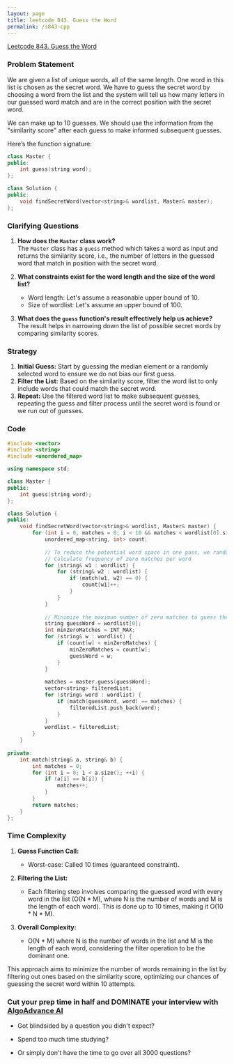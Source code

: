 ```yaml
---
layout: page
title: leetcode 843. Guess the Word
permalink: /s843-cpp
---
```

[Leetcode 843. Guess the Word](https://algoadvance.github.io/algoadvance/l843)
### Problem Statement

We are given a list of unique words, all of the same length. One word in this list is chosen as the secret word. We have to guess the secret word by choosing a word from the list and the system will tell us how many letters in our guessed word match and are in the correct position with the secret word.

We can make up to 10 guesses. We should use the information from the "similarity score" after each guess to make informed subsequent guesses.

Here’s the function signature:

```cpp
class Master {
public:
    int guess(string word);
};

class Solution {
public:
    void findSecretWord(vector<string>& wordlist, Master& master);
};
```

### Clarifying Questions

1. **How does the `Master` class work?**  
   The `Master` class has a `guess` method which takes a word as input and returns the similarity score, i.e., the number of letters in the guessed word that match in position with the secret word.

2. **What constraints exist for the word length and the size of the word list?**  
   - Word length: Let's assume a reasonable upper bound of 10.
   - Size of wordlist: Let's assume an upper bound of 100.

3. **What does the `guess` function's result effectively help us achieve?**  
   The result helps in narrowing down the list of possible secret words by comparing similarity scores.

### Strategy

1. **Initial Guess:** Start by guessing the median element or a randomly selected word to ensure we do not bias our first guess.
2. **Filter the List:** Based on the similarity score, filter the word list to only include words that could match the secret word.
3. **Repeat:** Use the filtered word list to make subsequent guesses, repeating the guess and filter process until the secret word is found or we run out of guesses.

### Code

```cpp
#include <vector>
#include <string>
#include <unordered_map>

using namespace std;

class Master {
public:
    int guess(string word);
};

class Solution {
public:
    void findSecretWord(vector<string>& wordlist, Master& master) {
        for (int i = 0, matches = 0; i < 10 && matches < wordlist[0].size(); ++i) {
            unordered_map<string, int> count;
            
            // To reduce the potential word space in one pass, we randomly select
            // Calculate frequency of zero matches per word
            for (string& w1 : wordlist) {
                for (string& w2 : wordlist) {
                    if (match(w1, w2) == 0) {
                        count[w1]++;
                    }
                }
            }
            
            // Minimize the maximum number of zero matches to guess the next word
            string guessWord = wordlist[0];
            int minZeroMatches = INT_MAX;
            for (string& w : wordlist) {
                if (count[w] < minZeroMatches) {
                    minZeroMatches = count[w];
                    guessWord = w;
                }
            }
            
            matches = master.guess(guessWord);
            vector<string> filteredList;
            for (string& word : wordlist) {
                if (match(guessWord, word) == matches) {
                    filteredList.push_back(word);
                }
            }
            wordlist = filteredList;
        }
    }
    
private:
    int match(string& a, string& b) {
        int matches = 0;
        for (int i = 0; i < a.size(); ++i) {
            if (a[i] == b[i]) {
                matches++;
            }
        }
        return matches;
    }
};
```

### Time Complexity

1. **Guess Function Call:**
   - Worst-case: Called 10 times (guaranteed constraint).

2. **Filtering the List:**
    - Each filtering step involves comparing the guessed word with every word in the list (O(N * M), where N is the number of words and M is the length of each word). This is done up to 10 times, making it O(10 * N * M).

3. **Overall Complexity:** 
   - O(N * M) where N is the number of words in the list and M is the length of each word, considering the filter operation to be the dominant one.

This approach aims to minimize the number of words remaining in the list by filtering out ones based on the similarity score, optimizing our chances of guessing the secret word within 10 attempts.


### Cut your prep time in half and DOMINATE your interview with [AlgoAdvance AI](https://algoAdvance.com)

- Got blindsided by a question you didn't expect?

- Spend too much time studying?

- Or simply don't have the time to go over all 3000 questions?

